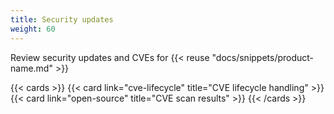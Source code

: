 ```yaml
---
title: Security updates
weight: 60
---
```


Review security updates and CVEs for {{< reuse "docs/snippets/product-name.md" >}}

{{< cards >}}
  {{< card link="cve-lifecycle" title="CVE lifecycle handling" >}}
  {{< card link="open-source" title="CVE scan results" >}}
{{< /cards >}}